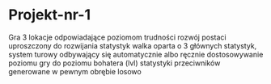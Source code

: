 # Projekt-nr-1
 Gra
3 lokacje odpowiadające poziomom trudności
rozwój postaci uproszczony do rozwijania statystyk
walka oparta o 3 głównych statystyk, system turowy odbywający się automatycznie albo ręcznie
dostosowywanie poziomu gry do poziomu bohatera (lvl)
statystyki przeciwników generowane w pewnym obrębie losowo
